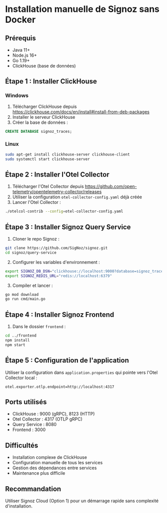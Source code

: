 # Installation manuelle de Signoz sans Docker

## Prérequis
- Java 11+
- Node.js 16+
- Go 1.19+
- ClickHouse (base de données)

## Étape 1 : Installer ClickHouse

### Windows
1. Télécharger ClickHouse depuis https://clickhouse.com/docs/en/install#install-from-deb-packages
2. Installer le serveur ClickHouse
3. Créer la base de données :
```sql
CREATE DATABASE signoz_traces;
```

### Linux
```bash
sudo apt-get install clickhouse-server clickhouse-client
sudo systemctl start clickhouse-server
```

## Étape 2 : Installer l'Otel Collector

1. Télécharger l'Otel Collector depuis https://github.com/open-telemetry/opentelemetry-collector/releases
2. Utiliser la configuration `otel-collector-config.yaml` déjà créée
3. Lancer l'Otel Collector :
```bash
./otelcol-contrib --config=otel-collector-config.yaml
```

## Étape 3 : Installer Signoz Query Service

1. Cloner le repo Signoz :
```bash
git clone https://github.com/SigNoz/signoz.git
cd signoz/query-service
```

2. Configurer les variables d'environnement :
```bash
export SIGNOZ_DB_DSN="clickhouse://localhost:9000?database=signoz_traces"
export SIGNOZ_REDIS_URL="redis://localhost:6379"
```

3. Compiler et lancer :
```bash
go mod download
go run cmd/main.go
```

## Étape 4 : Installer Signoz Frontend

1. Dans le dossier `frontend` :
```bash
cd ../frontend
npm install
npm start
```

## Étape 5 : Configuration de l'application

Utiliser la configuration dans `application.properties` qui pointe vers l'Otel Collector local :
```properties
otel.exporter.otlp.endpoint=http://localhost:4317
```

## Ports utilisés
- ClickHouse : 9000 (gRPC), 8123 (HTTP)
- Otel Collector : 4317 (OTLP gRPC)
- Query Service : 8080
- Frontend : 3000

## Difficultés
- Installation complexe de ClickHouse
- Configuration manuelle de tous les services
- Gestion des dépendances entre services
- Maintenance plus difficile

## Recommandation
Utiliser Signoz Cloud (Option 1) pour un démarrage rapide sans complexité d'installation. 